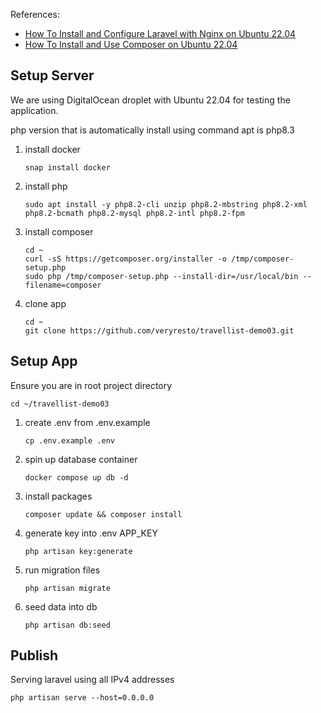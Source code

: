 References:
- [How To Install and Configure Laravel with Nginx on Ubuntu 22.04](https://www.digitalocean.com/community/tutorials/how-to-install-and-configure-laravel-with-nginx-on-ubuntu-22-04)
- [How To Install and Use Composer on Ubuntu 22.04](https://www.digitalocean.com/community/tutorials/how-to-install-and-use-composer-on-ubuntu-22-04)

## Setup Server
We are using DigitalOcean droplet with Ubuntu 22.04 for testing the application.

php version that is automatically install using command apt is php8.3

1. install docker
    ````
    snap install docker
    ````
2. install php
    ````
    sudo apt install -y php8.2-cli unzip php8.2-mbstring php8.2-xml php8.2-bcmath php8.2-mysql php8.2-intl php8.2-fpm
    ````
3. install composer
    ````
    cd ~
    curl -sS https://getcomposer.org/installer -o /tmp/composer-setup.php
    sudo php /tmp/composer-setup.php --install-dir=/usr/local/bin --filename=composer
    ````
4. clone app
    ````
    cd ~
    git clone https://github.com/veryresto/travellist-demo03.git
    ````

## Setup App
Ensure you are in root project directory
````
cd ~/travellist-demo03
````


1. create .env from .env.example
    ````
    cp .env.example .env
    ````
2. spin up database container
    ````
    docker compose up db -d
    ````
3. install packages
    ````
    composer update && composer install
    ````
4. generate key into .env APP_KEY
    ````
    php artisan key:generate
    ````
5. run migration files
    ````
    php artisan migrate
    ````
6. seed data into db
    ````
    php artisan db:seed
    ````

## Publish
Serving laravel using all IPv4 addresses
````
php artisan serve --host=0.0.0.0
````
